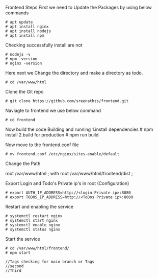 Frontend Steps
First we need to Update the Packages by using below commands

    # apt update
    # apt install nginx
    # apt install nodejs
    # apt install npm
Checking successfully install are not

    # nodejs -v
    # npm -version
    # nginx -version
Here next we Change the directory and make a directory as todo.

    # cd /var/www/html
Clone the Git repo

    # git clone https://github.com/sreenathzs/frontend.git

Naviagte to frontend we use below command

    # cd frontend

Now build the code Building and running 
    1.install dependencies # npm install
    2.build for production # npm run build

Now move to the frontend.conf file

    # mv frontend.conf /etc/nginx/sites-enable/default

Change the Path

root /var/www/html ;  with  root /var/www/html/frontend/dist ;

Export Login and Todo's Private ip's in root (Configuration)

    # export AUTH_IP_ADDRESS=http://<login Private ip>:8080
    # export TODOS_IP_ADDRESS=http://<ToDos Private ip>:8080
    
Restart and enabling the service

    # systemctl restart nginx
    # systemctl start nginx
    # systemctl enable nginx
    # systemctl status nginx

Start the service

    # cd /var/www/html/frontend/
    # npm start 

    //Tags checking for main branch or Tags
    //second
    //Third